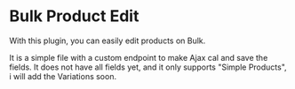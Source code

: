 # Bulk Product Edit

With this plugin, you can easily edit products on Bulk.

It is a simple file with a custom endpoint to make Ajax cal and save the fields.
It does not have all fields yet, and it only supports "Simple Products", i will add the Variations soon.


 
